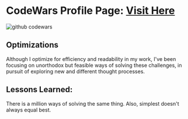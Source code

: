 # CodeWars Profile Page: <a target="_blank" href="https://www.codewars.com/users/lospoy" >Visit Here</a> 
![github codewars](https://user-images.githubusercontent.com/36555654/164838017-69e5940f-81e7-4296-9fd0-af1f4bd92b2c.JPG)

## Optimizations

Although I optimize for efficiency and readability in my work, I've been focusing on unorthodox but feasible ways of solving these challenges, in pursuit of exploring new and different thought processes.

## Lessons Learned:

There is a million ways of solving the same thing. Also, simplest doesn't always equal best.
